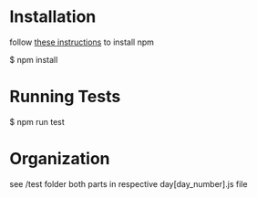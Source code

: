 # Installation

follow [these instructions](https://www.npmjs.com/get-npm) to install npm

$ npm install

# Running Tests

$ npm run test

# Organization

see /test folder
both parts in respective day[day_number].js file
